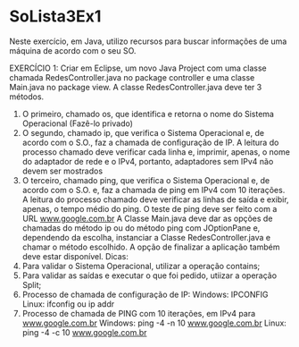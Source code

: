 # SoLista3Ex1
Neste exercício, em Java, utilizo recursos para buscar informações de uma máquina de acordo com o seu SO.


EXERCÍCIO 1: Criar em Eclipse, um novo Java Project com uma classe chamada RedesController.java no
package controller e uma classe Main.java no package view.
A classe RedesController.java deve ter 3 métodos.
1) O primeiro, chamado os, que identifica e retorna o nome do Sistema Operacional (Fazê-lo privado)
2) O segundo, chamado ip, que verifica o Sistema Operacional e, de acordo com o S.O., faz a chamada de
configuração de IP.
A leitura do processo chamado deve verificar cada linha e, imprimir, apenas, o nome do adaptador de rede
e o IPv4, portanto, adaptadores sem IPv4 não devem ser mostrados
3) O terceiro, chamado ping, que verifica o Sistema Operacional e, de acordo com o S.O. e, faz a chamada
de ping em IPv4 com 10 iterações.
A leitura do processo chamado deve verificar as linhas de saída e exibir, apenas, o tempo médio do ping.
O teste de ping deve ser feito com a URL www.google.com.br
A Classe Main.java deve dar as opções de chamadas do método ip ou do método ping com JOptionPane
e, dependendo da escolha, instanciar a Classe RedesController.java e chamar o método escolhido. A
opção de finalizar a aplicação também deve estar disponível.
Dicas:
1) Para validar o Sistema Operacional, utilizar a operação contains;
2) Para validar as saídas e executar o que foi pedido, utiizar a operação Split;
3) Processo de chamada de configuração de IP:
Windows: IPCONFIG
Linux: ifconfig ou ip addr
4) Processo de chamada de PING com 10 iterações, em IPv4 para www.google.com.br
Windows: ping -4 -n 10 www.google.com.br
Linux: ping -4 -c 10 www.google.com.br
